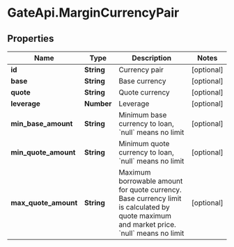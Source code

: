 # GateApi.MarginCurrencyPair

## Properties

Name | Type | Description | Notes
------------ | ------------- | ------------- | -------------
**id** | **String** | Currency pair | [optional] 
**base** | **String** | Base currency | [optional] 
**quote** | **String** | Quote currency | [optional] 
**leverage** | **Number** | Leverage | [optional] 
**min_base_amount** | **String** | Minimum base currency to loan, &#x60;null&#x60; means no limit | [optional] 
**min_quote_amount** | **String** | Minimum quote currency to loan, &#x60;null&#x60; means no limit | [optional] 
**max_quote_amount** | **String** | Maximum borrowable amount for quote currency. Base currency limit is calculated by quote maximum and market price. &#x60;null&#x60; means no limit | [optional] 

